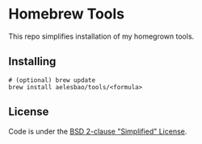 # Homebrew Tools
This repo simplifies installation of my homegrown tools.

## Installing
```
# (optional) brew update
brew install aelesbao/tools/<formula>
```

## License
Code is under the [BSD 2-clause "Simplified" License](https://github.com/aelesbao/homebrew-tools/blob/master/LICENSE.txt).
